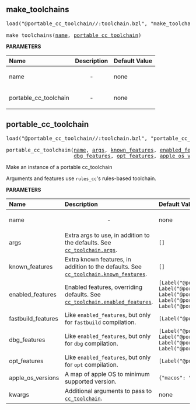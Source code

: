 <!-- Generated with Stardoc: http://skydoc.bazel.build -->



<a id="make_toolchains"></a>

## make_toolchains

<pre>
load("@portable_cc_toolchain//:toolchain.bzl", "make_toolchains")

make_toolchains(<a href="#make_toolchains-name">name</a>, <a href="#make_toolchains-portable_cc_toolchain">portable_cc_toolchain</a>)
</pre>



**PARAMETERS**


| Name  | Description | Default Value |
| :------------- | :------------- | :------------- |
| <a id="make_toolchains-name"></a>name |  <p align="center"> - </p>   |  none |
| <a id="make_toolchains-portable_cc_toolchain"></a>portable_cc_toolchain |  <p align="center"> - </p>   |  none |


<a id="portable_cc_toolchain"></a>

## portable_cc_toolchain

<pre>
load("@portable_cc_toolchain//:toolchain.bzl", "portable_cc_toolchain")

portable_cc_toolchain(<a href="#portable_cc_toolchain-name">name</a>, <a href="#portable_cc_toolchain-args">args</a>, <a href="#portable_cc_toolchain-known_features">known_features</a>, <a href="#portable_cc_toolchain-enabled_features">enabled_features</a>, <a href="#portable_cc_toolchain-fastbuild_features">fastbuild_features</a>,
                      <a href="#portable_cc_toolchain-dbg_features">dbg_features</a>, <a href="#portable_cc_toolchain-opt_features">opt_features</a>, <a href="#portable_cc_toolchain-apple_os_versions">apple_os_versions</a>, <a href="#portable_cc_toolchain-kwargs">**kwargs</a>)
</pre>

Make an instance of a portable cc_toolchain

Arguments and features use `rules_cc`'s rules-based toolchain.


**PARAMETERS**


| Name  | Description | Default Value |
| :------------- | :------------- | :------------- |
| <a id="portable_cc_toolchain-name"></a>name |  <p align="center"> - </p>   |  none |
| <a id="portable_cc_toolchain-args"></a>args |  Extra args to use, in addition to the defaults. See [`cc_toolchain.args`](https://github.com/bazelbuild/rules_cc/blob/0.1.1/docs/toolchain_api.md#cc_toolchain-args).   |  `[]` |
| <a id="portable_cc_toolchain-known_features"></a>known_features |  Extra known features, in addition to the defaults. See [`cc_toolchain.known_features`](https://github.com/bazelbuild/rules_cc/blob/0.1.1/docs/toolchain_api.md#cc_toolchain-known_features).   |  `[]` |
| <a id="portable_cc_toolchain-enabled_features"></a>enabled_features |  Enabled features, overriding defaults. See [`cc_toolchain.enabled_features`](https://github.com/bazelbuild/rules_cc/blob/0.1.1/docs/toolchain_api.md#cc_toolchain-enabled_features).   |  `[Label("@portable_cc_toolchain//feature:c17"), Label("@portable_cc_toolchain//feature:cpp17"), Label("@portable_cc_toolchain//feature:warnings_enabled"), Label("@portable_cc_toolchain//feature:debug_symbols"), Label("@portable_cc_toolchain//feature:strip_unused_dynamic_libs")]` |
| <a id="portable_cc_toolchain-fastbuild_features"></a>fastbuild_features |  Like `enabled_features`, but only for `fastbuild` compilation.   |  `[Label("@portable_cc_toolchain//feature:no_optimization")]` |
| <a id="portable_cc_toolchain-dbg_features"></a>dbg_features |  Like `enabled_features`, but only for `dbg` compilation.   |  `[Label("@portable_cc_toolchain//feature:asan"), Label("@portable_cc_toolchain//feature:ubsan"), Label("@portable_cc_toolchain//feature:lsan"), Label("@portable_cc_toolchain//feature:no_optimization")]` |
| <a id="portable_cc_toolchain-opt_features"></a>opt_features |  Like `enabled_features`, but only for `opt` compilation.   |  `[Label("@portable_cc_toolchain//feature:moderate_optimization")]` |
| <a id="portable_cc_toolchain-apple_os_versions"></a>apple_os_versions |  A map of apple OS to minimum supported version.   |  `{"macos": "11"}` |
| <a id="portable_cc_toolchain-kwargs"></a>kwargs |  Additional arguments to pass to [`cc_toolchain`](https://github.com/bazelbuild/rules_cc/blob/0.1.1/docs/toolchain_api.md#cc_toolchain-enabled_features).   |  none |


